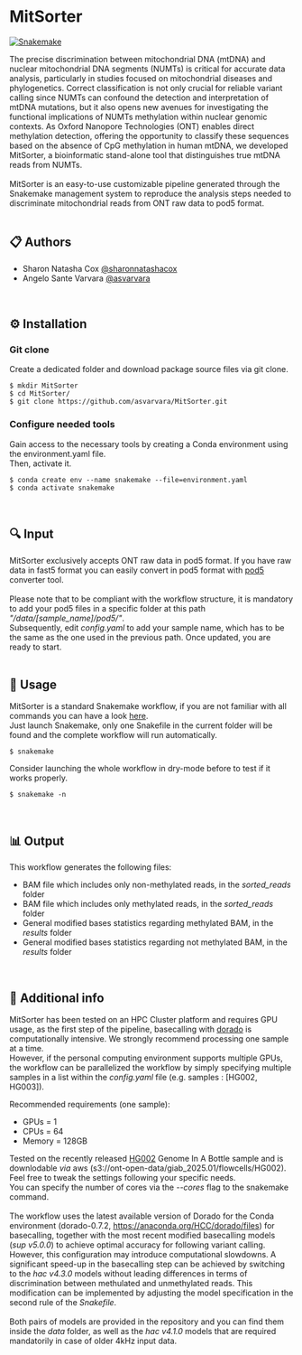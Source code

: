 # MitSorter

[![Snakemake](https://img.shields.io/badge/snakemake-≥8.4.4-brightgreen.svg)](https://snakemake.bitbucket.io)

The precise discrimination between mitochondrial DNA (mtDNA) and nuclear mitochondrial DNA segments (NUMTs) is critical for accurate data analysis, particularly in studies focused on mitochondrial diseases and phylogenetics. Correct classification is not only crucial for reliable variant calling since NUMTs can confound the detection and interpretation of mtDNA mutations, but it also opens new avenues for investigating the functional implications of NUMTs methylation within nuclear genomic contexts. As Oxford Nanopore Technologies (ONT) enables direct methylation detection, offering the opportunity to classify these sequences based on the absence of CpG methylation in human mtDNA, we developed MitSorter, a bioinformatic stand-alone tool that distinguishes true mtDNA reads from NUMTs. 
<br/>
<br/>
MitSorter is an easy-to-use customizable pipeline generated through the Snakemake management system to reproduce the analysis steps needed to discriminate mitochondrial reads from ONT raw data to pod5 format.
<br/>
<br/>

##  📋  Authors

* Sharon Natasha Cox [@sharonnatashacox](https://github.com/sharonnatashacox)
* Angelo Sante Varvara [@asvarvara](https://github.com/asvarvara)
<br/>

##  ⚙️  Installation

### Git clone

Create a dedicated folder and download package source files via git clone.

```
$ mkdir MitSorter
$ cd MitSorter/
$ git clone https://github.com/asvarvara/MitSorter.git
```

### Configure needed tools

Gain access to the necessary tools by creating a Conda environment using the environment.yaml file.
<br/>
Then, activate it.

```
$ conda create env --name snakemake --file=environment.yaml
$ conda activate snakemake
```
<br/>

##  🔍  Input

MitSorter exclusively accepts ONT raw data in pod5 format. If you have raw data in fast5 format you can easily convert in pod5 format with [pod5](https://github.com/nanoporetech/pod5-file-format) converter tool.
<br/>
<br/>
Please note that to be compliant with the workflow structure, it is mandatory to add your pod5 files in a specific folder at this path *"/data/[sample_name]/pod5/"*.
<br/>
Subsequently, edit *config.yaml* to add your sample name, which has to be the same as the one used in the previous path. Once updated, you are ready to start.
<br/>
<br/>

##  🔧  Usage

MitSorter is a standard Snakemake workflow, if you are not familiar with all commands you can have a look [here](https://snakemake.readthedocs.io/en/stable/executing/cli.html#all-options).
<br/>
Just launch Snakemake, only one Snakefile in the current folder will be found and the complete workflow will run automatically.
```
$ snakemake
```
Consider launching the whole workflow in dry-mode before to test if it works properly.
```
$ snakemake -n
```
<br/>

##  📊  Output

This workflow generates the following files:
- BAM file which includes only non-methylated reads, in the *sorted_reads* folder
- BAM file which includes only methylated reads, in the *sorted_reads* folder
- General modified bases statistics regarding methylated BAM, in the *results* folder
- General modified bases statistics regarding not methylated BAM, in the *results* folder
<br/>

##  📌  Additional info

MitSorter has been tested on an HPC Cluster platform and requires GPU usage, as the first step of the pipeline, basecalling with [dorado](https://github.com/nanoporetech/dorado) is computationally intensive. We strongly recommend processing one sample at a time. 
<br/>
However, if the personal computing environment  supports multiple GPUs, the workflow can be parallelized the workflow by simply specifying multiple samples in a list within the *config.yaml* file (e.g. samples : [HG002, HG003]).
<br/>

Recommended requirements (one sample):

+ GPUs = 1
+ CPUs = 64
+ Memory = 128GB

Tested on the recently released [HG002](https://labs.epi2me.io/giab-2025.01/) Genome In A Bottle sample and is downlodable *via* aws (s3://ont-open-data/giab_2025.01/flowcells/HG002). Feel free to tweak the settings following your specific needs.
<br/>
You can specify the number of cores via the *--cores* flag to the snakemake command.
<br/>
<br/>
The workflow uses the latest available version of Dorado for the Conda environment (dorado-0.7.2, https://anaconda.org/HCC/dorado/files) for basecalling, together with the most recent modified basecalling models (*sup v5.0.0*) to achieve optimal accuracy for following variant calling. 
<br/>
However, this configuration may introduce computational slowdowns. A significant speed-up in the basecalling step can be achieved by switching to the *hac v4.3.0* models without leading differences in terms of discrimination between methulated and unmethylated reads. This modification can be implemented by adjusting the model specification in the second rule of the *Snakefile*.
<br/>
<br/>
Both pairs of models are provided in the repository and you can find them inside the *data* folder, as well as the *hac v4.1.0* models that are required mandatorily in case of older 4kHz input data.
